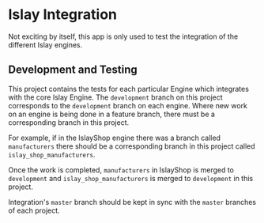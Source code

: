 # Islay Integration

Not exciting by itself, this app is only used to test the integration of the different Islay engines.

## Development and Testing 

This project contains the tests for each particular Engine which integrates with the core Islay Engine. The `development` branch on this project corresponds to the `development` branch on each engine. Where new work on an engine is being done in a feature branch, there must be a corresponding branch in this project.

For example, if in the IslayShop engine there was a branch called `manufacturers` there should be a corresponding branch in this project called `islay_shop_manufacturers`.

Once the work is completed, `manufacturers` in IslayShop is merged to `development` and `islay_shop_manufacturers` is merged to `development` in this project.

Integration's `master` branch should be kept in sync with the `master` branches of each project.

